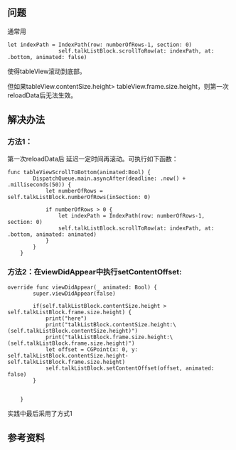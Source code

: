 ## 问题
通常用
```
let indexPath = IndexPath(row: numberOfRows-1, section: 0)
                self.talkListBlock.scrollToRow(at: indexPath, at: .bottom, animated: false)
```

使得tableView滚动到底部。

但如果tableView.contentSize.height> tableView.frame.size.height，则第一次reloadData后无法生效。

## 解决办法

### 方法1：
第一次reloadData后 延迟一定时间再滚动。可执行如下函数：

```
func tableViewScrollToBottom(animated:Bool) {
        DispatchQueue.main.asyncAfter(deadline: .now() + .milliseconds(50)) {
            let numberOfRows = self.talkListBlock.numberOfRows(inSection: 0)
            
            if numberOfRows > 0 {
                let indexPath = IndexPath(row: numberOfRows-1, section: 0)
                self.talkListBlock.scrollToRow(at: indexPath, at: .bottom, animated: animated)
            }
        }
    }
```

### 方法2：在viewDidAppear中执行setContentOffset:

```
override func viewDidAppear(_ animated: Bool) {
        super.viewDidAppear(false)
        
        if(self.talkListBlock.contentSize.height > self.talkListBlock.frame.size.height) {
            print("here")
            print("talkListBlock.contentSize.height:\(self.talkListBlock.contentSize.height)")
            print("talkListBlock.frame.size.height:\(self.talkListBlock.frame.size.height)")
            let offset = CGPoint(x: 0, y: self.talkListBlock.contentSize.height-self.talkListBlock.frame.size.height)
            self.talkListBlock.setContentOffset(offset, animated: false)
        }
         

    }
```

实践中最后采用了方式1

## 参考资料

